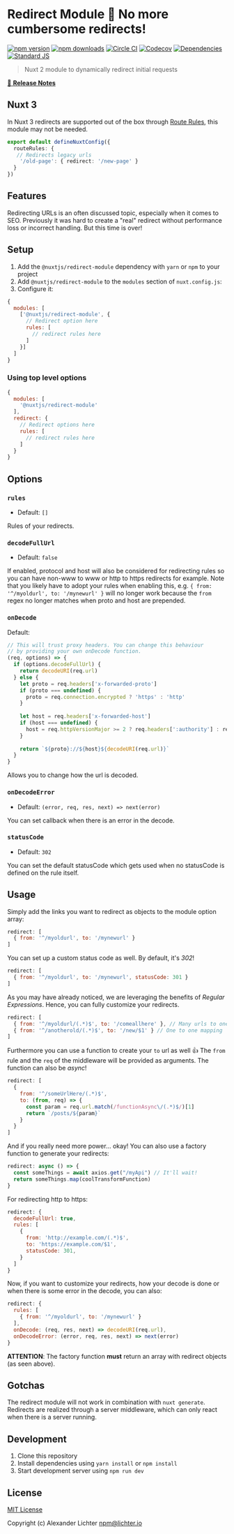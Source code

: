 # Redirect Module 🔀 No more **cumbersome** redirects!

[![npm version][npm-version-src]][npm-version-href]
[![npm downloads][npm-downloads-src]][npm-downloads-href]
[![Circle CI][circle-ci-src]][circle-ci-href]
[![Codecov][codecov-src]][codecov-href]
[![Dependencies][david-dm-src]][david-dm-href]
[![Standard JS][standard-js-src]][standard-js-href]

> Nuxt 2 module to dynamically redirect initial requests
 
[📖 **Release Notes**](./CHANGELOG.md)


## Nuxt 3

In Nuxt 3 redirects are supported out of the box through [Route Rules](https://nuxt.com/docs/guide/concepts/rendering#hybrid-rendering), this module may not be needed.

```ts
export default defineNuxtConfig({
  routeRules: {
   // Redirects legacy urls
    '/old-page': { redirect: '/new-page' }
  }
})
```

## Features

Redirecting URLs is an often discussed topic, especially when it comes to
SEO. Previously it was hard to create a "real" redirect without performance
loss or incorrect handling. But this time is over!

## Setup

1. Add the `@nuxtjs/redirect-module` dependency with `yarn` or `npm` to your project
2. Add `@nuxtjs/redirect-module` to the `modules` section of `nuxt.config.js`:
3. Configure it:

```js
{
  modules: [
    ['@nuxtjs/redirect-module', {
      // Redirect option here
      rules: [
        // redirect rules here
      ]
    }]
  ]
}
```

### Using top level options

```js
{
  modules: [
    '@nuxtjs/redirect-module'
  ],
  redirect: {
    // Redirect options here
    rules: [
      // redirect rules here
    ]
  }
}
```

## Options

### `rules`

- Default: `[]`

Rules of your redirects.

### `decodeFullUrl`

- Default: `false`

If enabled, protocol and host will also be considered for redirecting rules so you can have non-www to www or http to https redirects for example. Note that you likely have to adopt your rules when enabling this, e.g. `{ from: '^/myoldurl', to: '/mynewurl' }` will no longer work because the `from` regex no longer matches when proto and host are prepended.

### `onDecode`

Default:

```js
// This will trust proxy headers. You can change this behaviour
// by providing your own onDecode function.
(req, options) => {
  if (options.decodeFullUrl) {
    return decodeURI(req.url)
  } else {
    let proto = req.headers['x-forwarded-proto']
    if (proto === undefined) {
      proto = req.connection.encrypted ? 'https' : 'http'
    }
 
    let host = req.headers['x-forwarded-host']
    if (host === undefined) {
      host = req.httpVersionMajor >= 2 ? req.headers[':authority'] : req.headers.host
    }
 
    return `${proto}://${host}${decodeURI(req.url)}`
  }
}
```

Allows you to change how the url is decoded.

### `onDecodeError`

- Default: `(error, req, res, next) => next(error)`

You can set callback when there is an error in the decode.

### `statusCode`

- Default: `302`

You can set the default statusCode which gets used when no statusCode is defined on the rule itself.

## Usage

Simply add the links you want to redirect as objects to the module option array:

```js
redirect: [
  { from: '^/myoldurl', to: '/mynewurl' }
]
```

You can set up a custom status code as well. By default, it's *302*!

```js
redirect: [
  { from: '^/myoldurl', to: '/mynewurl', statusCode: 301 }
]
```

As you may have already noticed, we are leveraging the benefits of
*Regular Expressions*. Hence, you can fully customize your redirects.

```js
redirect: [
  { from: '^/myoldurl/(.*)$', to: '/comeallhere' }, // Many urls to one
  { from: '^/anotherold/(.*)$', to: '/new/$1' } // One to one mapping
]
```

Furthermore you can use a function to create your `to` url as well :+1:
The `from` rule and the `req` of the middleware will be provided as arguments.
The function can also be *async*!

```js
redirect: [
  {
    from: '^/someUrlHere/(.*)$',
    to: (from, req) => {
      const param = req.url.match(/functionAsync\/(.*)$/)[1]
      return `/posts/${param}`
    }
  }
]
```

And if you really need more power... okay! You can also use a factory function
to generate your redirects:

```js
redirect: async () => {
  const someThings = await axios.get("/myApi") // It'll wait!
  return someThings.map(coolTransformFunction)
}
```

For redirecting http to https:

```js
redirect: {
  decodeFullUrl: true,
  rules: [
    {
      from: 'http://example.com/(.*)$',
      to: 'https://example.com/$1',
      statusCode: 301,
    } 
  ]
}
```

Now, if you want to customize your redirects, how your decode is done
or when there is some error in the decode, you can also:

```js
redirect: {
  rules: [
    { from: '^/myoldurl', to: '/mynewurl' }
  ],
  onDecode: (req, res, next) => decodeURI(req.url),
  onDecodeError: (error, req, res, next) => next(error)
}
```

**ATTENTION**: The factory function **must** return an array with redirect
objects (as seen above).

## Gotchas

The redirect module will not work in combination with `nuxt generate`.
Redirects are realized through a server middleware, which can only react when there is a server running.

## Development

1. Clone this repository
2. Install dependencies using `yarn install` or `npm install`
3. Start development server using `npm run dev`

## License

[MIT License](./LICENSE)

Copyright (c) Alexander Lichter <npm@lichter.io>

<!-- Badges -->
[npm-version-src]: https://img.shields.io/npm/dt/@nuxtjs/redirect-module.svg?style=flat-square
[npm-version-href]: https://npmjs.com/package/@nuxtjs/redirect-module
[npm-downloads-src]: https://img.shields.io/npm/v/@nuxtjs/redirect-module/latest.svg?style=flat-square
[npm-downloads-href]: https://npmjs.com/package/@nuxtjs/redirect-module
[circle-ci-src]: https://img.shields.io/circleci/project/github/nuxt-community/redirect-module.svg?style=flat-square
[circle-ci-href]: https://circleci.com/gh/nuxt-community/redirect-module
[codecov-src]: https://img.shields.io/codecov/c/github/nuxt-community/redirect-module.svg?style=flat-square
[codecov-href]: https://codecov.io/gh/nuxt-community/redirect-module
[david-dm-src]: https://david-dm.org/nuxt-community/redirect-module/status.svg?style=flat-square
[david-dm-href]: https://david-dm.org/nuxt-community/redirect-module
[standard-js-src]: https://img.shields.io/badge/code_style-standard-brightgreen.svg?style=flat-square
[standard-js-href]: https://standardjs.com

